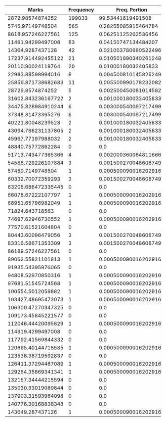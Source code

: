 | Marks | Frequency | Freq. Portion |
|-------|-----------|---------------|
| 2872.98574874252 | 199033 | 99.53441619491508 |
| 5745.97149748504 | 565 | 0.28255085915464784 |
| 8618.957246227561 | 125 | 0.06251125202536456 |
| 11491.94299497008 | 83 | 0.04150747134484207 |
| 14364.9287437126 | 42 | 0.021003780680522496 |
| 17237.914492455122 | 21 | 0.010501890340261248 |
| 20110.90024119764 | 20 | 0.01000180032405833 |
| 22983.88598994016 | 9 | 0.004500810145826249 |
| 25856.871738682683 | 11 | 0.005500990178232082 |
| 28729.8574874252 | 5 | 0.0025004500810145826 |
| 31602.843236167722 | 2 | 0.001000180032405833 |
| 34475.828984910244 | 6 | 0.003000540097217499 |
| 37348.81473365276 | 6 | 0.003000540097217499 |
| 40221.80048239528 | 2 | 0.001000180032405833 |
| 43094.786231137805 | 2 | 0.001000180032405833 |
| 45967.77197988032 | 2 | 0.001000180032405833 |
| 48840.75772862284 | 0 | 0.0 |
| 51713.743477365366 | 4 | 0.002000360064811666 |
| 54586.729226107884 | 3 | 0.0015002700486087496 |
| 57459.7149748504 | 1 | 0.0005000900162029165 |
| 60332.70072359293 | 3 | 0.0015002700486087496 |
| 63205.686472335445 | 0 | 0.0 |
| 66078.67222107797 | 1 | 0.0005000900162029165 |
| 68951.65796982049 | 1 | 0.0005000900162029165 |
| 71824.643718563 | 0 | 0.0 |
| 74697.62946730552 | 1 | 0.0005000900162029165 |
| 77570.61521604804 | 0 | 0.0 |
| 80443.60096479056 | 3 | 0.0015002700486087496 |
| 83316.58671353309 | 3 | 0.0015002700486087496 |
| 86189.57246227561 | 0 | 0.0 |
| 89062.55821101813 | 1 | 0.0005000900162029165 |
| 91935.54395976065 | 0 | 0.0 |
| 94808.52970850316 | 1 | 0.0005000900162029165 |
| 97681.51545724568 | 1 | 0.0005000900162029165 |
| 100554.5012059882 | 1 | 0.0005000900162029165 |
| 103427.48695473073 | 1 | 0.0005000900162029165 |
| 106300.47270347325 | 0 | 0.0 |
| 109173.45845221577 | 0 | 0.0 |
| 112046.44420095829 | 1 | 0.0005000900162029165 |
| 114919.4299497008 | 0 | 0.0 |
| 117792.41569844332 | 0 | 0.0 |
| 120665.40144718585 | 1 | 0.0005000900162029165 |
| 123538.38719592837 | 0 | 0.0 |
| 126411.37294467089 | 1 | 0.0005000900162029165 |
| 129284.35869341341 | 1 | 0.0005000900162029165 |
| 132157.34444215594 | 0 | 0.0 |
| 135030.33019089844 | 0 | 0.0 |
| 137903.31593964098 | 0 | 0.0 |
| 140776.30168838348 | 0 | 0.0 |
| 143649.287437126 | 1 | 0.0005000900162029165 |
